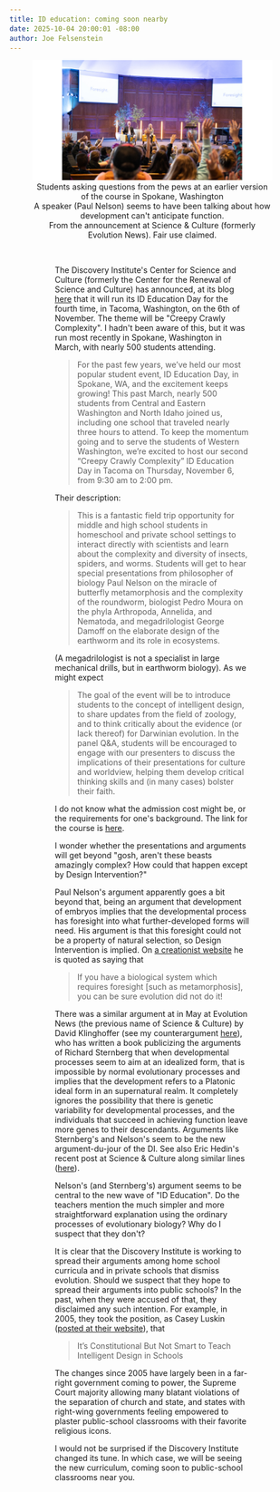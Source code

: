 ```yaml
---
title: ID education: coming soon nearby
date: 2025-10-04 20:00:01 -08:00
author: Joe Felsenstein
---
```


<figure><div align="center"><img src="/uploads/2025/idcourse2a.jpg" alt="[question period at an earlier ID course]" /><br/0><figcaption>Students asking questions from the pews at an earlier version of the course in Spokane, Washington<br>A speaker (Paul Nelson) seems to have been talking about how development can't anticipate function.<br/>From the announcement at Science &amp; Culture (formerly Evolution News). Fair use claimed.</figcaption></div><figure>

&nbsp;&nbsp;

The Discovery Institute's Center for Science and Culture (formerly the Center for the Renewal of Science and Culture) has announced, at its blog <a href="https://scienceandculture.com/2025/10/id-education-day-is-coming-to-tacoma-november-6/">here</a> that it will run its ID Education Day for the fourth time, in Tacoma, Washington, on the 6th of November.  The theme will be "Creepy Crawly Complexity".  I hadn't been aware of this, but it was run most recently in Spokane, Washington in March, 
with nearly 500 students attending.



> For the past few years, we’ve held our most popular student event, ID Education Day, in Spokane, WA, and the excitement keeps growing! This past March, nearly 500 students from Central and Eastern Washington and North Idaho joined us, including one school that traveled nearly three hours to attend. To keep the momentum going and to serve the students of Western Washington, we’re excited to host our second “Creepy Crawly Complexity” ID Education Day in Tacoma on Thursday, November 6, from 9:30 am to 2:00 pm.

Their description:

> This is a fantastic field trip opportunity for middle and high school students in homeschool and private school settings to interact directly with scientists and learn about the complexity and diversity of insects, spiders, and worms. Students will get to hear special presentations from philosopher of biology Paul Nelson on the miracle of butterfly metamorphosis and the complexity of the roundworm, biologist Pedro Moura on the phyla Arthropoda, Annelida, and Nematoda, and megadrilologist George Damoff on the elaborate design of the earthworm and its role in ecosystems.

(A megadrilologist is not a specialist in large mechanical drills, but in earthworm biology).
As we might expect

> The goal of the event will be to introduce students to the concept of intelligent design, to share updates from the field of zoology, and to think critically about the evidence (or lack thereof) for Darwinian evolution. In the panel Q&A, students will be encouraged to engage with our presenters to discuss the implications of their presentations for culture and worldview, helping them develop critical thinking skills and (in many cases) bolster their faith.

I do not know what the admission cost might be, or the requirements for one's background. The link for the course is <a href="https://www.discovery.org/e/idedday-fall-2025/">here</a>.

I wonder whether the presentations and arguments will get beyond "gosh, aren't these 
beasts amazingly complex? How could that happen except by Design Intervention?"

<!--more-->

Paul Nelson's argument apparently goes a bit beyond that, being an argument that 
development of embryos implies that the developmental process has foresight into what 
further-developed forms will need.  His argument is that this foresight could not be 
a property of natural selection, so Design Intervention is implied.  On <a href="https://www.create.ab.ca/dr-paul-nelson-opened-our-minds/">a creationist website</a> he is quoted as saying that

> If you have a biological system which requires foresight [such as metamorphosis], you can be sure evolution did not do it!

There was a similar argument at in May at Evolution News (the previous name of Science &amp; Culture) 
by David Klinghoffer (see my counterargument <a href="https://pandasthumb.org/archives/2025/05/platonic-nonsense.html">here</a>), who has written a book publicizing the arguments of Richard Sternberg 
that when developmental processes seem to aim at an idealized form, that is impossible by 
normal evolutionary processes and implies that the development refers to a Platonic ideal 
form in an supernatural realm.  It completely ignores the possibility that there is 
genetic variability for developmental processes, and the individuals that succeed in 
achieving function leave more genes to their descendants.  Arguments like Sternberg's and 
Nelson's seem to be the new argument-du-jour of the DI.  See also Eric Hedin's recent 
post at Science &amp; Culture along similar lines (<a href="https://scienceandculture.com/2025/02/fireweed-an-example-of-intelligent-latent-design/">here</a>).

Nelson's (and Sternberg's) argument seems to be central to the new wave of "ID Education".  Do the teachers mention the much simpler and more straightforward explanation using the ordinary processes of evolutionary biology?  Why do I suspect that they don't?

It is clear that the Discovery Institute is working to spread their arguments among 
home school curricula and in private schools that dismiss evolution.  Should we suspect 
that they hope to spread their arguments into public schools?  In the past, when they 
were accused of that, they disclaimed any such intention.  For example, in 2005, they 
took the position, as Casey Luskin (<a href="https://www.discovery.org/a/3000/">posted at their website</a>), that

> It’s Constitutional But Not Smart to Teach Intelligent Design in Schools

The changes since 2005 have largely been in a far-right government coming to power, the 
Supreme Court majority allowing many blatant violations of the separation of church and 
state, and states with right-wing governments feeling empowered to plaster public-school 
classrooms with their favorite religious icons.

I would not be surprised if the Discovery Institute changed its tune.  In which case, we 
will be seeing the new curriculum, coming soon to public-school classrooms near you.
